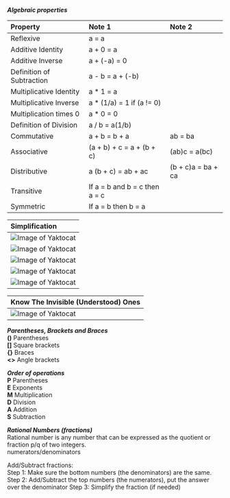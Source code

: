 ___Algebraic properties___  

| Property          | Note 1           |Note 2    |  
|:----------------- |:---------------- |:-------- |  
| Reflexive         | a = a            |          |  
| Additive Identity | a + 0 = a        |          |  
| Additive Inverse  | a + (-a) = 0     |          |  
| Definition of Subtraction | a - b = a + (-b) | |  
| Multiplicative Identity | a * 1 = a | |  
| Multiplicative Inverse | a * (1/a) = 1 if (a != 0) | |  
| Multiplication times 0 | a * 0 = 0 | |  
| Definition of Division | a / b = a(1/b) | |   
| Commutative       | a + b = b + a    | ab = ba  |  
| Associative       | (a + b) + c = a + (b + c) | (ab)c = a(bc) | |  
| Distributive      | a (b + c) = ab + ac | (b + c)a = ba + ca | |  
| Transitive        | If a = b and b = c then a = c | |  
| Symmetric        | If a = b then b = a | |  

| Simplification    |
|:----------------- |
|![Image of Yaktocat](https://github.com/amroibrahim/Notes/blob/master/Images/Algebra/xaxb.png) |
|![Image of Yaktocat](https://github.com/amroibrahim/Notes/blob/master/Images/Algebra/xaya.png) |
|![Image of Yaktocat](https://github.com/amroibrahim/Notes/blob/master/Images/Algebra/xab.png) |
|![Image of Yaktocat](https://github.com/amroibrahim/Notes/blob/master/Images/Algebra/x-a.png) |
|![Image of Yaktocat](https://github.com/amroibrahim/Notes/blob/master/Images/Algebra/xa-b.png) |

| Know The Invisible (Understood) Ones    |
|:----------------- |
|![Image of Yaktocat](https://github.com/amroibrahim/Notes/blob/master/Images/Algebra/UnderstoodOnes.png) |

___Parentheses, Brackets and Braces___  
**()** Parentheses  
**[]** Square brackets  
**{}** Braces  
**<>** Angle brackets  

___Order of operations___  
**P** Parentheses  
**E** Exponents  
**M** Multiplication  
**D** Division  
**A** Addition  
**S** Subtraction  

___Rational Numbers (fractions)___  
Rational number is any number that can be expressed as the quotient or fraction p/q of two integers.  
numerators/denominators  
  
Add/Subtract fractions:  
Step 1: Make sure the bottom numbers (the denominators) are the same.
Step 2: Add/Subtract the top numbers (the numerators), put the answer over the denominator
Step 3: Simplify the fraction (if needed)
